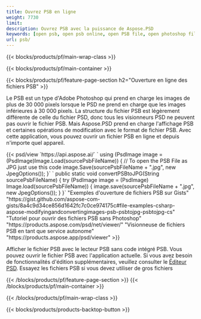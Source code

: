 ```yaml
---
title: Ouvrez PSB en ligne
weight: 7730
limit: 
description: Ouvrez PSB avec la puissance de Aspose.PSD
keywords: [open psb, open psb online, open PSB file, open photoshop file, preview psb]
url: psb/
---
```


{{< blocks/products/pf/main-wrap-class >}}

{{< blocks/products/pf/main-container >}}

{{< blocks/products/pf/feature-page-section h2="Ouverture en ligne des fichiers PSB" >}}
<p>Le PSB est un type d'Adobe Photoshop qui prend en charge les images de plus de 30 000 pixels lorsque le PSD ne prend en charge que les images inférieures à 30 000 pixels. La structure du fichier PSB est légèrement différente de celle du fichier PSD, donc tous les visionneurs PSD ne peuvent pas ouvrir le fichier PSB. Mais Aspose.PSD prend en charge l'affichage PSB et certaines opérations de modification avec le format de fichier PSB. Avec cette application, vous pouvez ouvrir un fichier PSB en ligne et depuis n'importe quel appareil.</p>
{{< psd/view `https://api.aspose.ai/` 
`    using (PsdImage image = (PsdImage)Image.Load(sourcePsbFileName))
    {
	    // To open the PSB File as JPG just use this code
        image.Save(sourcePsbFileName + ".jpg",  new JpegOptions());
    }` 
`   public static void convertPSBtoJPG(String sourcePsbFileName) {
        try (PsdImage image = (PsdImage) Image.load(sourcePsbFileName)) {
            image.save(sourcePsbFileName + ".jpg", new JpegOptions());
        }
    }` 
"Exemples d'ouverture de fichiers PSB sur Gists" "https://gist.github.com/aspose-com-gists/8a4c9d34ce856d1642fc7c0ce974175c#file-examples-csharp-aspose-modifyingandconvertingimages-psb-psbtojpg-psbtojpg-cs" 
"Tutoriel pour ouvrir des fichiers PSB sans Photoshop" "https://products.aspose.com/psd/net/viewer/" 
"Visionneuse de fichiers PSB en tant que service autonome" "https://products.aspose.app/psd/viewer" >}}
<p>Afficher le fichier PSB avec le lecteur PSB sans code intégré PSB. Vous pouvez ouvrir le fichier PSB avec l'application actuelle. Si vous avez besoin de fonctionnalités d'édition supplémentaires, veuillez consulter le <a href="https://products.aspose.app/psd/template-editor">Éditeur PSD</a>. Essayez les fichiers PSB si vous devez utiliser de gros fichiers</p>
{{< /blocks/products/pf/feature-page-section >}}
{{< /blocks/products/pf/main-container >}}


{{< /blocks/products/pf/main-wrap-class >}}

{{< blocks/products/products-backtop-button >}}

